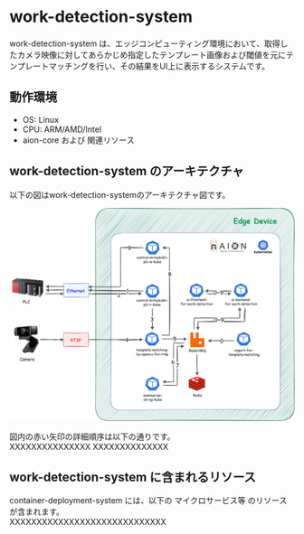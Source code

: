 # work-detection-system　　
work-detection-system は、エッジコンピューティング環境において、取得したカメラ映像に対してあらかじめ指定したテンプレート画像および閾値を元にテンプレートマッチングを行い、その結果をUI上に表示するシステムです。  

## 動作環境

* OS: Linux  
* CPU: ARM/AMD/Intel  
* aion-core および 関連リソース  

## work-detection-system のアーキテクチャ   
以下の図はwork-detection-systemのアーキテクチャ図です。  

![work-detection-system](documents/work_detection_system_drowio.png)

図内の赤い矢印の詳細順序は以下の通りです。   
XXXXXXXXXXXXXXX
XXXXXXXXXXXXXX


## work-detection-system に含まれるリソース

container-deployment-system には、以下の マイクロサービス等 のリソースが含まれます。  
XXXXXXXXXXXXXXXXXXXXXXXXXXXXX



